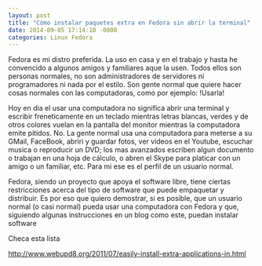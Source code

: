 ```yaml
---
layout: post
title: "Cómo instalar paquetes extra en Fedora sin abrir la terminal"
date: 2014-09-05 17:14:10 -0800
categories: Linux Fedora
---
```


Fedora es mi distro preferida. La uso en casa y en el trabajo y hasta he
convencido a algunos amigos y familiares aque la usen. Todos ellos son
personas normales, no son administradores de servidores ni programadores ni
nada por el estilo. Son gente normal que quiere hacer cosas normales con las
computadoras, como por ejemplo: !Usarla!

Hoy en dia el usar una computadora no significa abrir una terminal y escribir
freneticamente en un teclado mientras letras blancas, verdes y de otros
colores vuelan en la pantalla del monitor mientras la computadora emite
pitidos. No. La gente normal usa una computadora para meterse a su GMail,
FaceBook, abriri y guardar fotos, ver videos en el Youtube, escuchar musica o
reproducir un DVD; los mas avanzados escriben algun documento o trabajan en
una  hoja de cálculo, o abren el Skype para platicar con un amigo o un
familiar, etc. Para mi ese es el perfil de un usuario normal.

Fedora, siendo un proyecto que apoya el software libre, tiene ciertas
restricciones acerca del tipo de software que puede empaquetar y distribuir.
Es por eso que quiero demostrar, si es posible, que un usuario normal (o casi
normal) pueda usar una computadora con Fedora y que, siguiendo algunas
instrucciones en un blog como este, puedan instalar software

Checa esta lista

http://www.webupd8.org/2011/07/easily-install-extra-applications-in.html
